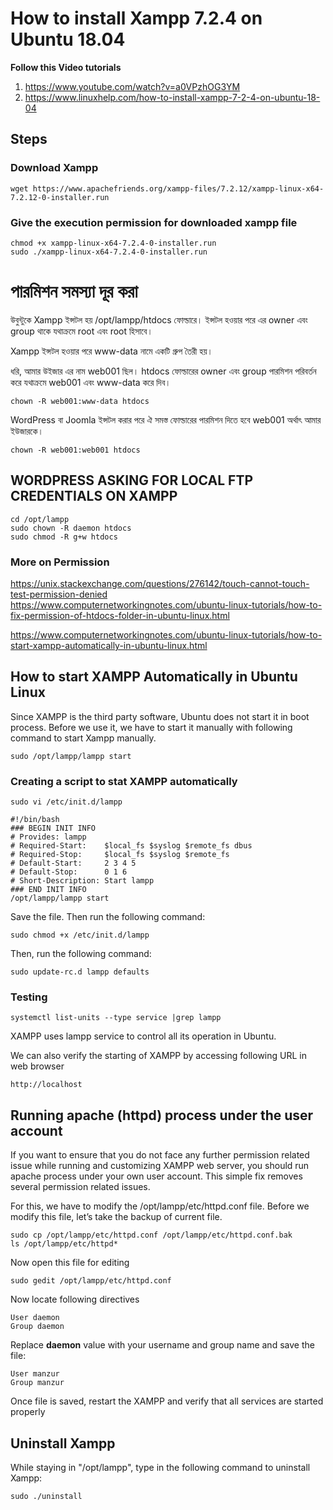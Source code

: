 # How to install Xampp 7.2.4 on Ubuntu 18.04

**Follow this Video tutorials**
1. https://www.youtube.com/watch?v=a0VPzhOG3YM
2. https://www.linuxhelp.com/how-to-install-xampp-7-2-4-on-ubuntu-18-04

## Steps

### Download Xampp
```
wget https://www.apachefriends.org/xampp-files/7.2.12/xampp-linux-x64-7.2.12-0-installer.run
```

### Give the execution permission for downloaded xampp file

```
chmod +x xampp-linux-x64-7.2.4-0-installer.run
sudo ./xampp-linux-x64-7.2.4-0-installer.run
```

# পারমিশন সমস্যা দূর করা

উবুন্টুকে Xampp ইন্সটল হয় /opt/lampp/htdocs ফোল্ডারে। ইন্সটল হওয়ার পরে এর owner এবং group থাকে যথাক্রমে root এবং root হিসাবে।

Xampp ইন্সটল হওয়ার পরে www-data নামে একটি গ্রুপ তৈরী হয়।

ধরি, আমার উইজার এর নাম web001 ছিল। htdocs ফোল্ডারের owner এবং group পারমিশন পরিবর্তন করে যথাক্রমে web001 এবং www-data করে দিব।

```
chown -R web001:www-data htdocs
```

WordPress বা Joomla ইন্সটল করার পরে ঐ সমস্ত ফোল্ডারের পারমিশন দিতে হবে web001 অর্থাৎ আমার ইউজারকে।

```
chown -R web001:web001 htdocs
```

## WORDPRESS ASKING FOR LOCAL FTP CREDENTIALS ON XAMPP
```
cd /opt/lampp
sudo chown -R daemon htdocs
sudo chmod -R g+w htdocs
```

### More on Permission

https://unix.stackexchange.com/questions/276142/touch-cannot-touch-test-permission-denied
https://www.computernetworkingnotes.com/ubuntu-linux-tutorials/how-to-fix-permission-of-htdocs-folder-in-ubuntu-linux.html

https://www.computernetworkingnotes.com/ubuntu-linux-tutorials/how-to-start-xampp-automatically-in-ubuntu-linux.html

## How to start XAMPP Automatically in Ubuntu Linux

Since XAMPP is the third party software, Ubuntu does not start it in boot process. Before we use it, we have to start it manually with following command to start Xampp manually.

```
sudo /opt/lampp/lampp start
```

### Creating a script to stat XAMPP automatically

```
sudo vi /etc/init.d/lampp
```

```
#!/bin/bash
### BEGIN INIT INFO
# Provides: lampp
# Required-Start:    $local_fs $syslog $remote_fs dbus
# Required-Stop:     $local_fs $syslog $remote_fs
# Default-Start:     2 3 4 5
# Default-Stop:      0 1 6
# Short-Description: Start lampp
### END INIT INFO
/opt/lampp/lampp start
```

Save the file. Then run the following command:

```
sudo chmod +x /etc/init.d/lampp
```

Then, run the following command:

```
sudo update-rc.d lampp defaults
```

### Testing

```
systemctl list-units --type service |grep lampp
```

XAMPP uses lampp service to control all its operation in Ubuntu.

We can also verify the starting of XAMPP by accessing following URL in web browser

```
http://localhost
```

## Running apache (httpd) process under the user account

If you want to ensure that you do not face any further permission related issue while running and customizing XAMPP web server, you should run apache process under your own user account. This simple fix removes several permission related issues.

For this, we have to modify the /opt/lampp/etc/httpd.conf file. Before we modify this file, let’s take the backup of current file.

```
sudo cp /opt/lampp/etc/httpd.conf /opt/lampp/etc/httpd.conf.bak
ls /opt/lampp/etc/httpd*
```

Now open this file for editing
```
sudo gedit /opt/lampp/etc/httpd.conf
```

Now locate following directives

```
User daemon
Group daemon
```

Replace **daemon** value with your username and group name and save the file:

```
User manzur
Group manzur
```

Once file is saved, restart the XAMPP and verify that all services are started properly

## Uninstall Xampp

While staying in "/opt/lampp", type in the following command to uninstall Xampp:

```
sudo ./uninstall
```
